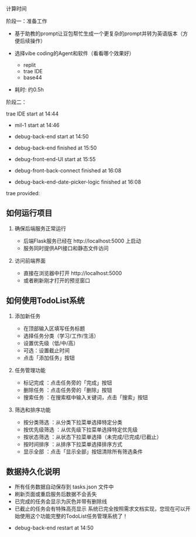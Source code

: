 计算时间

阶段一：准备工作

+ 基于助教的prompt让豆包帮忙生成一个更复杂的prompt并转为英语版本（方便后续操作）

+ 选择vibe coding的Agent和软件（看看哪个效果好）
    + replit
    + trae IDE
    + base44

+ 耗时: 约0.5h


阶段二：

trae IDE start at 14:44
+ mil-1 start at 14:46
+ debug-back-end start at 14:50
+ debug-back-end finished at 15:50
+ debug-front-end-UI start at 15:55

+ debug-front-back-connect finished at 16:08
+ debug-back-end-date-picker-logic finished at 16:08

trae provided:

## 如何运行项目
1. 确保后端服务正常运行
   
   - 后端Flask服务已经在 http://localhost:5000 上启动
   - 服务同时提供API接口和静态文件访问
2. 访问前端界面
   
   - 直接在浏览器中打开 http://localhost:5000
   - 或者刷新刚才打开的预览窗口
## 如何使用TodoList系统
1. 添加新任务
   
   - 在顶部输入区填写任务标题
   - 选择任务分类（学习/工作/生活）
   - 设置优先级（低/中/高）
   - 可选：设置截止时间
   - 点击「添加任务」按钮
2. 任务管理功能
   
   - 标记完成 ：点击任务旁的「完成」按钮
   - 删除任务 ：点击任务旁的「删除」按钮
   - 搜索任务 ：在搜索框中输入关键词，点击「搜索」按钮
3. 筛选和排序功能
   
   - 按分类筛选 ：从分类下拉菜单选择特定分类
   - 按优先级筛选 ：从优先级下拉菜单选择特定优先级
   - 按状态筛选 ：从状态下拉菜单选择（未完成/已完成/已截止）
   - 按时间排序 ：从排序下拉菜单选择排序方式
   - 显示全部 ：点击「显示全部」按钮清除所有筛选条件
## 数据持久化说明
- 所有任务数据自动保存到 tasks.json 文件中
- 刷新页面或重启服务后数据不会丢失
- 已完成的任务会显示为灰色并带有删除线
- 已截止的任务会有特殊高亮显示
系统已完全按照需求文档实现，您现在可以开始使用这个功能完整的TodoList任务管理系统了！


+ debug-back-end restart at 14:50

